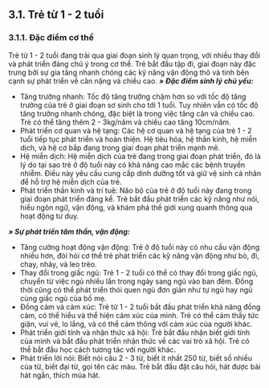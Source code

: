 ## 3.1. Trẻ từ 1 - 2 tuổi
### 3.1.1. Đặc điểm cơ thể
Trẻ từ 1 - 2 tuổi đang trải qua giai đoạn sinh lý quan trọng, với nhiều thay đổi và phát triển đáng chú ý trong cơ thể. Trẻ bắt đầu tập đi, giai đoạn này đặc trưng bởi sự gia tăng nhanh chóng các kỹ năng vận động thô và tinh bên cạnh sự phát triển về cân nặng và chiều cao.
***» Đặc điểm sinh lý chủ yếu:***
- Tăng trưởng nhanh: Tốc độ tăng trưởng chậm hơn so với tốc độ tăng trưởng của trẻ ở giai đoạn sơ sinh cho tới 1 tuổi. Tuy nhiên vẫn có tốc độ tăng trưởng nhanh chóng, đặc biệt là trong việc tăng cân và chiều cao. Trẻ có thể tăng thêm 2 - 3kg/năm và chiều cao tăng 10cm/năm.
- Phát triển cơ quan và hệ tạng: Các hệ cơ quan và hệ tạng của trẻ 1 - 2 tuổi tiếp tục phát triển và hoàn thiện. Hệ tiêu hóa, hệ thần kinh, hệ miễn dịch, và hệ cơ bắp đang trong giai đoạn phát triển mạnh mẽ.
- Hệ miễn dịch: Hệ miễn dịch của trẻ đang trong giai đoạn phát triển, đó là lý do tại sao trẻ ở độ tuổi này có khả năng cao mắc các bệnh truyền nhiễm. Điều này yêu cầu cung cấp dinh dưỡng tốt và giữ vệ sinh cá nhân để hỗ trợ hệ miễn dịch của trẻ.
- Phát triển thần kinh và trí tuệ: Não bộ của trẻ ở độ tuổi này đang trong giai đoạn phát triển đáng kể. Trẻ bắt đầu phát triển các kỹ năng như nói, hiểu ngôn ngữ, vận động, và khám phá thế giới xung quanh thông qua hoạt động tư duy.

***» Sự phát triển tâm thần, vận động:***
- Tăng cường hoạt động vận động: Trẻ ở độ tuổi này có nhu cầu vận động nhiều hơn, đòi hỏi cơ thể trẻ phát triển các kỹ năng vận động như bò, đi, chạy, nhảy, và leo trèo.
- Thay đổi trong giấc ngủ: Trẻ 1 - 2 tuổi có thể có thay đổi trong giấc ngủ, chuyển từ việc ngủ nhiều lần trong ngày sang ngủ vào ban đêm. Đồng thời cũng có thể phát triển thói quen ngủ đơn giản như tự ngủ hay ngủ cùng giấc ngủ của bố mẹ.
- Đồng cảm và cảm xúc: Trẻ từ 1 - 2 tuổi bắt đầu phát triển khả năng đồng cảm, có thể hiểu và thể hiện cảm xúc của mình. Trẻ có thể cảm thấy tức giận, vui vẻ, lo lắng, và có thể cảm thông với cảm xúc của người khác.
- Phát triển giới tính và nhận thức xã hội: Trẻ bắt đầu nhận biết giới tính của mình và bắt đầu phát triển nhận thức về các vai trò xã hội. Trẻ có thể bắt đầu học cách tương tác với người khác.
- Phát triển lời nói: Biết nói câu 2 - 3 từ, biết ít nhất 250 từ, biết số nhiều của từ, biết đại từ, gọi tên các màu. Trẻ bắt đầu đặt câu hỏi, hát được bài hát ngắn, thích múa hát.